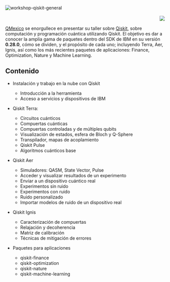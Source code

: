 ![workshop-qiskit-general](https://user-images.githubusercontent.com/1554515/126076311-0afe644a-f2eb-4691-a4f7-5cdfea9d3c72.png)
<br/><br/>
<a href="https://opensource.org/licenses/Apache-2.0"><img align="right" src="https://img.shields.io/github/license/QMexico/qmexico.github.io.svg?style=popout-square"></a>
<br/>

[QMexico](https://qmexico.org/) se enorgullece en presentar su taller sobre [Qiskit](https://qiskit.org/), sobre computación y programación cuántica utilizando Qiskit. El objetivo es dar a conocer la amplia gama de paquetes dentro del SDK de IBM en su versión **0.28.0**, cómo se dividen, y el propósito de cada uno; incluyendo Terra, Aer, Ignis, así como los más recientes paquetes de aplicaciones: Finance, Optimization, Nature y Machine Learning.


## Contenido

- Instalación y trabajo en la nube con Qiskit
  - Introducción a la herramienta
  - Acceso a servicios y dispositivos de IBM


- Qiskit Terra:
  - Circuitos cuánticos
  - Compuertas cuánticas
  - Compuertas controladas y de múltiples qubits
  - Visualización de estados, esfera de Bloch y Q-Sphere
  - Transpilador, mapas de acoplamiento
  - Qiskit Pulse
  - Algoritmos cuánticos base

- Qiskit Aer
  - Simuladores: QASM, State Vector, Pulse
  - Acceder y visualizar resultados de un experimento
  - Enviar a un dispositivo cuántico real
  - Experimentos sin ruido
  - Experimentos con ruido
   - Ruido personalizado
   - Importar modelos de ruido de un dispositivo real

- Qiskit Ignis
  - Caracterización de compuertas
  - Relajación y decoherencia
  - Matriz de calibración
  - Técnicas de mitigación de errores

- Paquetes para aplicaciones
  - qiskit-finance
  - qiskit-optimization
  - qiskit-nature
  - qiskit-machine-learning
